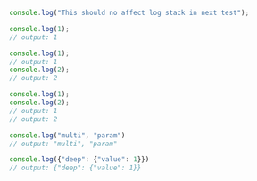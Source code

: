 ```js
console.log("This should no affect log stack in next test");
```

```js
console.log(1);
// output: 1
```

```js
console.log(1);
// output: 1
console.log(2);
// output: 2
```

```js
console.log(1);
console.log(2);
// output: 1
// output: 2
```

```js
console.log("multi", "param")
// output: "multi", "param"
```

```js
console.log({"deep": {"value": 1}})
// output: {"deep": {"value": 1}}
```